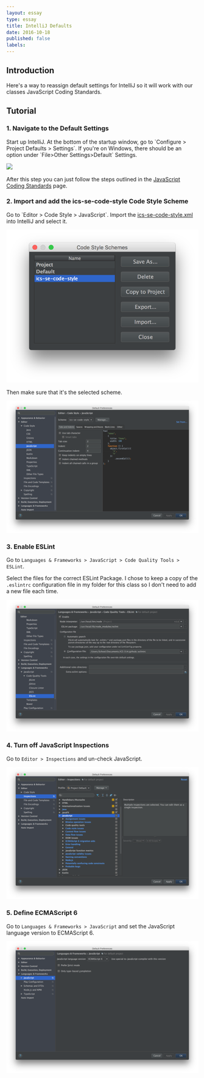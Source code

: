 ```yaml
---
layout: essay
type: essay
title: IntelliJ Defaults
date: 2016-10-18
published: false
labels:
---
```


<h2>Introduction</h2>

Here's a way to reassign default settings for IntelliJ so it will work with our classes JavaScript Coding Standards.

<h2>Tutorial</h2>

<h3>1. Navigate to the Default Settings</h3>
Start up IntelliJ. At the bottom of the startup window, go to `Configure > Project Defaults > Settings`. If you're on Windows, there should be an option under `File>Other Settings>Default` Settings. 

<a target="_blank" href="../images/Tutorials/IntelliJ-Defaults/config1.png"><img class="ui huge rounded image" src="../images/Tutorials/IntelliJ-Defaults/config1.png"></a>

After this step you can just follow the steps outlined in the [JavaScript Coding Standards](http://courses.ics.hawaii.edu/ics314f16/morea/coding-standards/reading-javascript-coding-standards.html) page.

<h3>2. Import and add the ics-se-code-style Code Style Scheme</h3>
Go to `Editor > Code Style > JavaScript`. Import the <a href="http://courses.ics.hawaii.edu/ics314f16/morea/development-environments/ics-se-code-style.xml" target="#"> ics-se-code-style.xml</a> into IntelliJ and select it.

<a target="_blank" href="../images/Tutorials/IntelliJ-Defaults/config2.png"><img class="ui huge rounded image" src="../images/Tutorials/IntelliJ-Defaults/config2.png"></a>

Then make sure that it's the selected scheme. 

<a target="_blank" href="../images/Tutorials/IntelliJ-Defaults/config3.png"><img class="ui huge rounded image" src="../images/Tutorials/IntelliJ-Defaults/config3.png"></a>


<h3>3. Enable ESLint</h3>

Go to `Languages & Frameworks > JavaScript > Code Quality Tools > ESLint`.

Select the files for the correct ESLint Package. I chose to keep a copy of the `.eslintrc` configuration file in my folder for this class so I don't need to add a new file each time. 

<a target="_blank" href="../images/Tutorials/IntelliJ-Defaults/config4.png"><img class="ui huge rounded image" src="../images/Tutorials/IntelliJ-Defaults/config4.png"></a>


<h3>4. Turn off JavaScript Inspections</h3>

Go to `Editor > Inspections` and un-check JavaScript.

<a target="_blank" href="../images/Tutorials/IntelliJ-Defaults/config5.png"><img class="ui huge rounded image" src="../images/Tutorials/IntelliJ-Defaults/config5.png"></a>


<h3>5. Define ECMAScript 6</h3>

Go to `Languages & Frameworks > JavaScript` and set the JavaScript language version to ECMAScript 6.

<a target="_blank" href="../images/Tutorials/IntelliJ-Defaults/config6.png"><img class="ui huge rounded image" src="../images/Tutorials/IntelliJ-Defaults/config6.png"></a>


